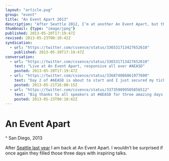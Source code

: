 ```yaml
---
layout: "article.pug"
group: "event"
title: "An Event Apart 2013"
description: "After Seattle 2012, I’m at another An Event Apart, but this time in San Diego."
thumbnail: {type: "image/jpeg"}
published: 2013-05-20T17:19:47Z
revised: 2013-05-23T00:10:42Z
syndication:
  - url: "https://twitter.com/cssence/status/336531713427652610"
    published: 2013-05-20T17:19:47Z
conversation:
  - url: "https://twitter.com/cssence/status/336531713427652610"
    text: "Live at An Event Apart, responsive all over #AEASD"
    posted: 2013-05-20T17:19:47Z
  - url: "https://twitter.com/cssence/status/336874086061977600"
    text: "Day 2 of #AEASD is about to start and I just secured my ticket for [@dConstruct](https://twitter.com/dconstruct) - cannot get any better!"
    posted: 2013-05-21T16:00:15Z
  - url: "https://twitter.com/cssence/status/337359899505856512"
    text: "Big thanks to all speakers at #AEASD for three amazing days #MindBlown — cc [@zeldman](https://twitter.com/zeldman) [@meyerweb](https://twitter.com/meyerweb)"
    posted: 2013-05-23T00:10:42Z
---
```


# An Event Apart
^ San Diego, 2013

After [Seattle last year](/2012/aneventapart-seattle/) I am back at An Event Apart. I wouldn’t be surprised if once again they filled those three days with inspiring talks.
